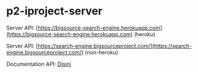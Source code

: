 # p2-iproject-server

Server API: [https://bigsource-search-engine.herokuapp.com](https://bigsource-search-engine.herokuapp.com) (heroku)

Server API: [https://search-engine.bigsourceproject.com/](https://search-engine.bigsourceproject.com/) (non-heroku)

Documentation API: [Disini](https://github.com/abdanzamzam/p2-iproject-server/blob/development/doc-api.md)
